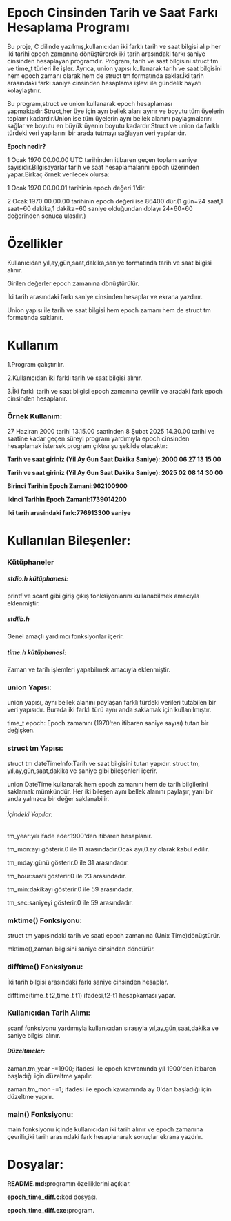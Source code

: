 # Epoch Cinsinden Tarih ve Saat Farkı Hesaplama Programı
<p>Bu proje, C dilinde yazılmış,kullanıcıdan iki farklı tarih ve saat bilgisi alıp her iki tarihi epoch zamanına dönüştürerek iki tarih arasındaki farkı saniye cinsinden hesaplayan programdır. Program, tarih ve saat bilgisini struct tm ve time_t türleri ile işler. Ayrıca, union yapısı kullanarak tarih ve saat bilgisini hem epoch zamanı olarak hem de struct tm formatında saklar.İki tarih arasındaki farkı saniye cinsinden hesaplama işlevi ile gündelik hayatı kolaylaştırır.</p>
<p>Bu program,struct ve union kullanarak epoch hesaplaması yapmaktadır.Struct,her üye için ayrı bellek alanı ayırır ve boyutu tüm üyelerin toplamı kadardır.Union ise tüm üyelerin aynı bellek alanını paylaşmalarını sağlar ve boyutu en büyük üyenin boyutu kadardır.Struct ve union da farklı türdeki veri yapılarını bir arada tutmayı sağlayan veri yapılarıdır.</p>
<p><b>Epoch nedir? </b></p> <p>1 Ocak 1970 00.00.00 UTC tarihinden itibaren geçen toplam saniye sayısıdır.Bilgisayarlar tarih ve saat hesaplamalarını epoch üzerinden yapar.Birkaç örnek verilecek olursa:</p>
<p>1 Ocak 1970 00.00.01 tarihinin epoch değeri 1'dir.</p>
<p>2 Ocak 1970 00.00.00 tarihinin epoch değeri ise 86400'dür.(1 gün=24 saat,1 saat=60 dakika,1 dakika=60 saniye olduğundan dolayı 24*60*60 değerinden sonuca ulaşılır.)</p>
<h1>Özellikler</h1>
<p>Kullanıcıdan yıl,ay,gün,saat,dakika,saniye formatında tarih ve saat bilgisi alınır.</p>
<p>Girilen değerler epoch zamanına dönüştürülür.</p>
<p>İki tarih arasındaki farkı saniye cinsinden hesaplar ve ekrana yazdırır.</p>
<p>Union yapısı ile tarih ve saat bilgisi hem epoch zamanı hem de struct tm formatında saklanır.</p>
<h1>Kullanım</h1>
<p>1.Program çalıştırılır.</p>
<p>2.Kullanıcıdan iki farklı tarih ve saat bilgisi alınır.</p>
<p>3.İki farklı tarih ve saat bilgisi epoch zamanına çevrilir ve aradaki fark epoch cinsinden hesaplanır.</p>
<h3>Örnek Kullanım:</h3>
27 Haziran 2000 tarihi 13.15.00 saatinden 8 Şubat 2025 14.30.00 tarihi ve saatine kadar geçen süreyi program yardımıyla epoch cinsinden hesaplamak istersek program çıktısı şu şekilde olacaktır:
<p><b>Tarih ve saat giriniz (Yil Ay Gun Saat Dakika Saniye):
2000 06 27 13 15 00<p>
<p>Tarih ve saat giriniz (Yil Ay Gun Saat Dakika Saniye):
2025 02 08 14 30 00<p>
<p>Birinci Tarihin Epoch Zamani:962100900<p>
<p>Ikinci Tarihin Epoch Zamani:1739014200<p>
<p>Iki tarih arasindaki fark:776913300 saniye</b>
</p>
<h1>Kullanılan Bileşenler:</h1>
<h3>Kütüphaneler</h3>
<h5>stdio.h kütüphanesi:</h5>
<p>printf ve scanf gibi giriş çıkış fonksiyonlarını kullanabilmek amacıyla eklenmiştir.</p>
<h5>stdlib.h</h5>
<p>Genel amaçlı yardımcı fonksiyonlar içerir.</p>
<h5>time.h kütüphanesi:</h5>
<p>Zaman ve tarih işlemleri yapabilmek amacıyla eklenmiştir.</p>
<h3>union Yapısı:</h3>
<p>union yapısı, aynı bellek alanını paylaşan farklı türdeki verileri tutabilen bir veri yapısıdır. Burada iki farklı türü aynı anda saklamak için kullanılmıştır.</p>
<p>time_t epoch: Epoch zamanını (1970'ten itibaren saniye sayısı) tutan bir değişken.</p>
<h3>struct tm Yapısı:</h3>
<p>struct tm dateTimeInfo:Tarih ve saat bilgisini tutan yapıdır. struct tm, yıl,ay,gün,saat,dakika ve saniye gibi bileşenleri içerir.</p>
<p>union DateTime kullanarak hem epoch zamanını hem de tarih bilgilerini saklamak mümkündür. Her iki bileşen aynı bellek alanını paylaşır, yani bir anda yalnızca bir değer saklanabilir.</p>
<h6>İçindeki Yapılar:</h6>
<p>tm_year:yılı ifade eder.1900'den itibaren hesaplanır.</p>
<p>tm_mon:ayı gösterir.0 ile 11 arasındadır.Ocak ayı,0.ay olarak kabul edilir.</p>
<p>tm_mday:günü gösterir.0 ile 31 arasındadır.</p>
<p>tm_hour:saati gösterir.0 ile 23 arasındadır.</p>
<p>tm_min:dakikayı gösterir.0 ile 59 arasındadır.</p>
<p>tm_sec:saniyeyi gösterir.0 ile 59 arasındadır.</p>
<h3>mktime() Fonksiyonu:</h3>
<p>struct tm yapısındaki tarih ve saati epoch zamanına (Unix Time)dönüştürür.</p>
<p>mktime(),zaman bilgisini saniye cinsinden döndürür.</p>
<h3>difftime() Fonksiyonu:</h3>
<p>İki tarih bilgisi arasındaki farkı saniye cinsinden hesaplar.</p>
<p>difftime(time_t t2,time_t t1) ifadesi,t2-t1 hesapkaması yapar.</p>
<h3>Kullanıcıdan Tarih Alımı:</h3>
<p>scanf fonksiyonu yardımıyla kullanıcıdan sırasıyla yıl,ay,gün,saat,dakika ve saniye bilgisi alınır.</p>
<p><h5>Düzeltmeler:</h5></p>
<p>zaman.tm_year -=1900; ifadesi ile epoch kavramında yıl 1900'den itibaren başladığı için düzeltme yapılır.</p>
<p>zaman.tm_mon -=1; ifadesi ile epoch kavramında ay 0'dan başladığı için düzeltme yapılır.</p>
<h3>main() Fonksiyonu:</h3>
<p>main fonksiyonu içinde kullanıcıdan iki tarih alınır ve epoch zamanına çevrilir,iki tarih arasındaki fark hesaplanarak sonuçlar ekrana yazdılır.</p>
<h1>Dosyalar:</h1>
<p><b>README.md:</b>programın özelliklerini açıklar.</p>
<p><b>epoch_time_diff.c:</b>kod dosyası.</p>
<p><b>epoch_time_diff.exe:</b>program.</p>



